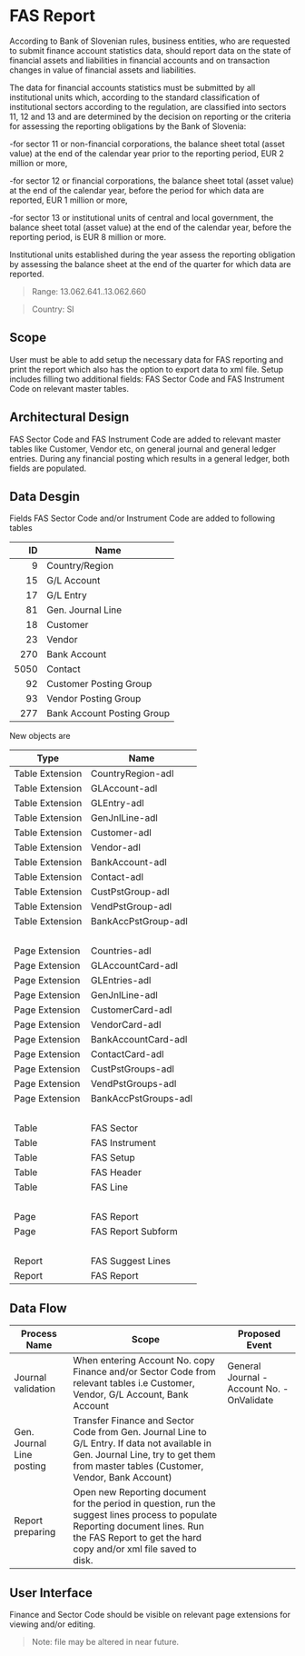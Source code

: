 # FAS Report

According to Bank of Slovenian rules, business entities, who are requested to submit finance account statistics data, should report data on the state of financial assets and liabilities in financial accounts and on transaction changes in value of financial assets and liabilities.

The data for financial accounts statistics must be submitted by all institutional units which, according to the standard classification of institutional sectors according to the regulation, are classified into sectors 11, 12 and 13 and are determined by the decision on reporting or the criteria for assessing the reporting obligations by the Bank of Slovenia:

-for sector 11 or non-financial corporations, the balance sheet total (asset value) at the end of the calendar year prior to the reporting period, EUR 2 million or more,

-for sector 12 or financial corporations, the balance sheet total (asset value) at the end of the calendar year, before the period for which data are reported, EUR 1 million or more,

-for sector 13 or institutional units of central and local government, the balance sheet total (asset value) at the end of the calendar year, before the reporting period, is EUR 8 million or more.

Institutional units established during the year assess the reporting obligation by assessing the balance sheet at the end of the quarter for which data are reported.

> Range: 13.062.641..13.062.660

> Country: SI

## Scope

User must be able to add setup the necessary data for FAS reporting and print the report which also has the option to export data to xml file. Setup includes filling two additional fields: FAS Sector Code and FAS Instrument Code on relevant master tables.

## Architectural Design

FAS Sector Code and FAS Instrument Code are added to relevant master tables like Customer, Vendor etc, on general journal and general ledger entries. During any financial posting which results in a general ledger, both fields are populated.

## Data Desgin

Fields FAS Sector Code and/or Instrument Code are added to following tables

ID|Name
--:|----
9|Country/Region
15|G/L Account
17|G/L Entry
81|Gen. Journal Line
18|Customer
23|Vendor
270|Bank Account
5050|Contact
92|Customer Posting Group
93|Vendor Posting Group
277|Bank Account Posting Group

New objects are

Type|Name
--|----|
Table Extension|CountryRegion-adl
Table Extension|GLAccount-adl
Table Extension|GLEntry-adl
Table Extension|GenJnlLine-adl
Table Extension|Customer-adl
Table Extension|Vendor-adl
Table Extension|BankAccount-adl
Table Extension|Contact-adl
Table Extension|CustPstGroup-adl
Table Extension|VendPstGroup-adl
Table Extension|BankAccPstGroup-adl
<br>|<br>
Page Extension|Countries-adl
Page Extension|GLAccountCard-adl
Page Extension|GLEntries-adl
Page Extension|GenJnlLine-adl
Page Extension|CustomerCard-adl
Page Extension|VendorCard-adl
Page Extension|BankAccountCard-adl
Page Extension|ContactCard-adl
Page Extension|CustPstGroups-adl
Page Extension|VendPstGroups-adl
Page Extension|BankAccPstGroups-adl
<br>|<br>
Table|FAS Sector
Table|FAS Instrument
Table|FAS Setup
Table|FAS Header
Table|FAS Line
<br>|<br>
Page|FAS Report
Page|FAS Report Subform
<br>|<br>
Report|FAS Suggest Lines
Report|FAS Report

## Data Flow

Process Name|Scope|Proposed Event
--|--|--
Journal validation|When entering Account No. copy Finance and/or Sector Code from relevant tables i.e Customer, Vendor, G/L Account, Bank Account|General Journal - Account No. - OnValidate
Gen. Journal Line posting|Transfer Finance and Sector Code from Gen. Journal Line to G/L Entry. If data not available in Gen. Journal Line, try to get them from master tables (Customer, Vendor, Bank Account)|
Report preparing|Open new Reporting document for the period in question, run the suggest lines process to populate Reporting document lines. Run the FAS Report to get the hard copy and/or xml file saved to disk.|

## User Interface

Finance and Sector Code should be visible on relevant page extensions for viewing and/or editing.

>Note: file may be altered in near future.
